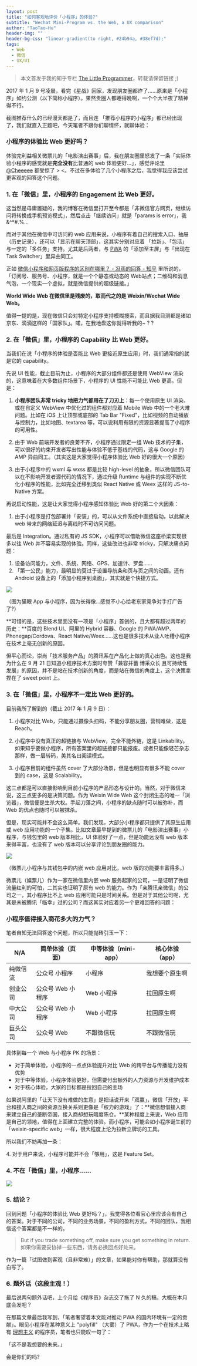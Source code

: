 ```yaml
---
layout: post
title: "如何客观地评价「小程序」的体验?"
subtitle: "Wechat Mini-Program vs. the Web, a UX comparison"
author: "TaoTao-Hu"
header-img: ""
header-bg-css: "linear-gradient(to right, #24b94a, #38ef7d);"
tags:
  - Web
  - 微信
  - UX/UI
---
```


> 本文首发于我的知乎专栏 [The Little Programmer](https://zhuanlan.zhihu.com/p/24782839)，转载请保留链接 ;)

2017 年 1 月 9 号凌晨，看完《星战》回家，发现朋友圈都炸了……原来是「小程序」如约公测（以下简称小程序）。果然贵圈人都睡得晚啊，一个个大半夜了精神得不行。

截图推荐什么的已经漫天都是了，而且连 「推荐小程序的小程序」都已经出现了，我们就直入正题吧，今天笔者不跟你们聊情怀，就聊体验：

  

### **小程序的体验比 Web 更好吗？**

体验完利益相关微票儿的「电影演出赛事」后，我在朋友圈里怒发了一条「实际体验小程序的感觉就是**完全没有**比普通的 web 体验更好…」，感觉评论里 [@Cheeeee](//www.zhihu.com/people/11b8c6f61424152bd0e6d8a97760df16) 都受惊了 > <。不过在多体验了几个小程序之后，我觉得我应该尝试更客观的回答这个问题。

### 1\. 在「微信」里，小程序的 Engagement 比 Web 更好。

这当然是毋庸置疑的，我的博客在微信里打开至今都是「非微信官方网页，继续访问将转换成手机预览模式」，然后点击「继续访问」就是「params is error」，我 &^\*#.%...

而对于其他在微信中可访问的 web 应用来说，小程序有着自己的搜索入口、抽屉（历史记录），还可以「显示在聊天顶部」，这其实分别对应着 「拉新」、「包活」 与一定的「多任务」支持。尤其是后两者，与 [PWA](https://www.zhihu.com/question/46690207/answer/104851767) 的「添加至主屏」与「出现在 Task Switcher」里异曲同工。

正如 [微信小程序和网页版程序的区别在哪里？ - 冯雨的回答 - 知乎](https://www.zhihu.com/question/54148303/answer/138152983) 里所说的，「订阅号、服务号、小程序，就是一个个静态或动态的 Web站点；二维码和消息气泡，一个现实一个虚拟，就是微信提供的超级链接。」

**World Wide Web 在微信里是残废的，取而代之的是 Weixin/Wechat Wide Web。**

值得一提的是，现在微信只会对特定小程序支持模糊搜索，而且据我目测都是诸如京东、滴滴这样的「国家队」。喏，在我地盘这你就得听我的~ ? ?

### 2\. 在「微信」里，小程序的 Capability 比 Web 更好。

当我们在说「小程序的体验是否能比 Web 更接近原生应用」时，我们通常指的就是它的 capability。

先说 UI 性能，截止目前为止，小程序的大部分组件都还是使用 WebView 渲染的，这意味着在大多数组件场景下，小程序的 UI 性能不可能比 Web 更高。但是：

1.  **小程序团队非常 tricky 地把力气都用在了刀刃上**：每一个使用原生 UI 渲染、或在自定义 WebView 中优化过的组件都对应着 Mobile Web 中的一个老大难问题。比如在 iOS 上让顶部或底部的 Tab Bar "Fixed"，比如视频的自动播放与控制力，比如地图、textarea 等，可以说利用有限的资源显著提高了小程序的可用性。
2.  由于 Web 前端开发者的良莠不齐，小程序通过限定一组 Web 技术的子集，可以很好的约束开发者写出性能与体验不低于基线的代码，这与 Google 的 AMP 异曲同工。（其实这是大家觉得小程序体验比 Web 好的很大一个原因）  
    
3.  由于小程序中的 wxml 与 wxss 都是比较 high-level 的抽象，所以微信团队可以在不影响开发者源代码的情况下，通过升级 Runtime 与组件的实现不断优化小程序的性能，比如完全迁移到类似 React Native 或 Weex 这样的 JS-to-Native 方案。

  

再说启动性能，这是让大家觉得小程序感知体验比 Web 好的第二个大因素：

1.  由于小程序是打包部署并「安装」的，可以从文件系统中直接启动。以此解决 web 带来的网络延迟与离线时不可访问问题。

  
最后是 Integration。通过私有的 JS SDK，小程序可以借助微信这座桥梁实现很多以往 Web 并不容易实现的体验。同样，这些改进也非常 tricky，只解决痛点问题：

1.  设备访问能力，文件、系统、网络、GPS、加速计、罗盘……
2.  「第一公民」能力，最明显的莫过于设置导航条和页与页之间的动画。还有 Android 设备上的「添加小程序到桌面」，其实就是个快捷方式。

![](/img/in-post/post-wmu/maoyan.jpg)

（图为猫眼 App 与小程序，因为长得像…感觉不小心给老东家竞争对手打广告了?）  

**可惜的是，这些技术里面没有一项是「小程序」首创的，且大都有超过两年的历史：**百度的 Blend UI、阿里的 Hybrid 容器、Google 的 PWA/AMP、Phonegap/Cordova、React Native/Weex……这也是很多技术从业人吐槽小程序在技术上毫无创新的原因。

但平心而论，崇尚「技术服务产品」的腾讯系在产品化上做的真心出色。这也是我为什么在 9 月 21 日知道小程序技术方案时夸赞「兼容并蓄 博采众长 且可持续性发展」的原因，并不是站在技术创新的角度，而是站在微信的角度上，这个决策拿捏在了 sweet point 上。

### 3\. 在「微信」里，小程序不一定比 Web 更好的。

目前我所了解到的（截止 2017 年 1 月 9 日）：

  

1.  小程序对比 Web，只能通过摄像头扫码，不能分享朋友圈，营销难做，这是 Reach。  
    
2.  小程序中没有真正的超链接与 WebView，完全不能外链，这是 Linkability。如果知乎要做小程序，所有答案里的超链接都只能报废。或者只能像轻芒杂志那样，做一层转码，美其名曰阅读模式。
3.  小程序目前的组件虽然 cover 了大部分场景，但是也明显有很多不能 cover 到的 case，这是 Scalability。

这三点都是可以直接影响到目前小程序的产品形态与设计的。当然，对于微信来说，这三点更多的是决策问题。作为 Weixin Wide Web 这个封闭生态的唯一「浏览器」，微信便是生杀大权。手起刀落之间，小程序的缺点随时可以被弥补，而 Web 的优点也随时可以被抹杀。

  

但是，现实可能并不会这么简单。我们发现，大部分小程序都只提供了其原生应用或 web 应用功能的一个子集。比如文章最早提到的微票儿的「电影演出赛事」小程序，与钱包里的 web 版本相比，UI 体验好了一点，但是功能远没有 web 版本来得丰富，也没有了 web 版本可以分享评论到朋友圈的能力。

![](/img/in-post/post-wmu/wepiao.jpg)

（微票儿小程序与其钱包中的内嵌 web 应用对比，web 版的功能要丰富得多。)

微票儿（娱票儿）作为一家在微信里内嵌 web 服务起家的公司，一是证明了微信流量红利的可怕，二其实也证明了原有 web 的能力。作为「亲腾讯亲微信」的公司之一，其小程序比不上 web 应用可能只是时间关系。但是对于其他公司呢，尤其是未被腾讯「临幸」过的公司？而这其实对应着另一个更难回答的问题：

  

### **小程序值得接入商花多大的力气？**

笔者自知无法回答这个问题，所以只能抛砖引玉一下：

| N/A      | 简单体验（页面）  | 中等体验（mini-app） | 核心体验（app） |
| -------- | ----------------- | -------------------- | --------------- |
| 纯微信流 | 公众号 小程序     | 小程序               | 我想要个原生啊  |
| 创业公司 | 公众号 Web 小程序 | Web 小程序           | 拉回原生啊      |
| 中大公司 | 公众号 Web 小程序 | Web 小程序           | 拉回原生啊      |
| 巨头公司 | 公众号 Web        | 不跟微信玩           | 不跟微信玩      |


具体到每一个 Web 与小程序 PK 的场景：

*   对于简单体验，小程序的一点点体验提升对比 Web 的跨平台与传播能力没有优势
*   对于中等体验，小程序体验更好，但需要付出额外的人力资源与开发维护成本
*   对于核心体验，大家的目标都是拉回自己的主场

如果说阿里的「让天下没有难做的生意」是把话说开来「双赢」，微信「开放」平台和接入商之间的资源互换关系则更像是「权力的游戏」了：**微信想借接入商来建立自己的垄断帝国，接入商却想玩暗度陈仓。**某种程度上来说，Web 应用是自己的领地，值得在上面建立完整的体验。而小程序，可能会如小程序诞生前的「weixin-specific web」一样，很大程度上沦为拉新立牌坊的工具。

所以我们不妨再加一条：

4\. 对于用户来说，小程序可能并不会「够用」，这是 Feature Set。

### 4\. 不在「微信」里，小程序……

![](/img/in-post/post-wmu/question.jpg)

### 5\. 结论？

回到问题「小程序的体验比 Web 更好吗？」，我觉得各位看官心里应该会有自己的答案。对于不同的公司，不同的业务场景，不同的盈利方式，不同的团队，我相信这个答案都是不一样的。

> But if you trade something off, make sure you get something in return.  
> 如果你需要妥协掉一些东西，请务必换回点好处来。

作为一篇「试图做到客观（且非常难）」的文章，如果能对你有帮助，那就算没有白写了。

### 6\. 题外话（这段主观！）

最后说两句题外话吧，上个月给《程序员》杂志交了拖了 N 久的稿，大概在本月底会发吧？

在那篇文章最后我写到，「笔者奢望着本文能对推动 PWA 的国内环境有一定的贡献」。眼见小程序在某种意义上 "polyfill" （大雾）了 PWA，作为一个在技术上略有 [理想主义](https://zhuanlan.zhihu.com/p/22561084) 的程序员，笔者也只能叹一句了：

「这不是我想要的未来。」

会是你们的吗?
